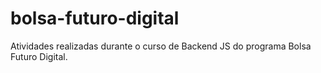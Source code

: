 # bolsa-futuro-digital
Atividades realizadas durante o curso de Backend JS do programa Bolsa Futuro Digital. 
